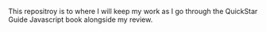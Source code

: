 This repositroy is to where I will keep my work as I go through the QuickStar Guide Javascript book alongside my review.
